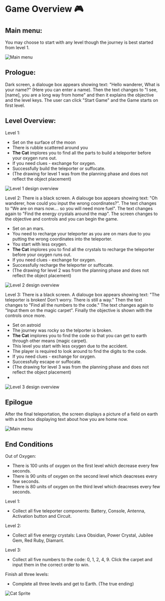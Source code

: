 # Game Overview :video_game:
## Main menu:
You may choose to start with any level though the journey is best started from level 1.

![Main menu](media/MenuScreenCat.png)

## Prologue:
Dark screen, a dialouge box appears showing text: "Hello wanderer, What is your name?" (Here you can enter a name).
Then the text changes to "I see, [name], you are a long way from home" and then it explains the objective and the level keys.
The user can click "Start Game" and the Game starts on first level.

## Level Overview:
Level 1:
- Set on the surface of the moon
- There is rubble scattered around you
- **The Cat** implores you to find all the parts to build a teleporter before your oxygen runs out.
- If you need clues - exchange for oxygen.
- Successfully build the teleporter or suffocate.
- (The drawing for level 1 was from the planning phase and does not reflect the object placement)

![Level 1 design overview](media/Level1DesignDrawing.png)

Level 2:
There is a black screen. A dialouge box appears showing text: "Oh wanderer, how could you input the wrong coordinates?". The text changes to "We are on mars now.... so you will need more fuel". The text changes again to "Find the energy crystals around the map". The screen changes to the objective and controls and you can begin the game.
- Set on an mars.
- You need to recharge your teleporter as you are on mars due to you putting the wrong coordinates into the teleporter.
- You start with less oxygen.
- **The Cat** implores you to find all the crystals to recharge the teleporter before your oxygen runs out.
- If you need clues - exchange for oxygen.
- Successfully recharge the teleporter or suffocate.
- (The drawing for level 2 was from the planning phase and does not reflect the object placement)

![Level 2 design overview](media/Level2DesignDrawing.png)

Level 3:
There is a black screen. A dialouge box appears showing text: "The teleporter is broken! Don't worry. There is still a way." Then the text changes to "Find all the numbers to the code." The text changes again to "Input them on the magic carpet". Finally the objective is shown with the controls once more.
- Set on astroid
- The journey was rocky so the telporter is broken.
- **The Cat** implores you to find the code so that you can get to earth through other means (magic carpet).
- This level you start with less oxygen due to the accident.
- The player is required to look around to find the digits to the code.
- If you need clues - exchange for oxygen.
- Successfully escape or suffocate.
- (The drawing for level 3 was from the planning phase and does not reflect the object placement)
- 
![Level 3 design overview](media/Level3DesignDrawing2.png)

## Epilogue
After the final teleportation, the screen displays a picture of a field on earth with a text box displaying text about how you are home now. 

![Main menu](media/EpilougeScreen.png)

## End Conditions
Out of Oxygen:
- There is 100 units of oxygen on the first level which decrease every few seconds.
- There is 90 units of oxygen on the second level which deacreses every few seconds.
- There is 80 units of oxygen on the third level which deacreses every few seconds.

Level 1:
- Collect all five teleporter components: Battery, Console, Antenna, Activation button and Circuit.
  
Level 2:
- Collect all five energy crystals: Lava Obsidian, Power Crystal, Jubilee Gem, Red Ruby, Diamant.

Level 3: 
- Collect all five numbers to the code: 0, 1, 2, 4, 9. Click the carpet and input them in the correct order to win.

Finish all three levels:
- Complete all three levels and get to Earth. (The true ending)



![Cat Sprite](media/SpaceCat.png)


